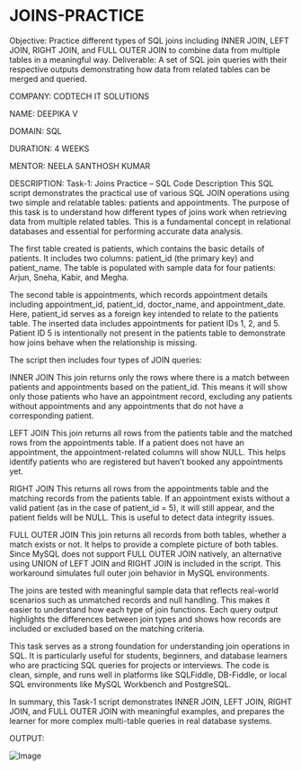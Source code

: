 # JOINS-PRACTICE
Objective: Practice different types of SQL joins including INNER JOIN, LEFT JOIN, RIGHT JOIN, and FULL OUTER JOIN to combine data from multiple tables in a meaningful way.  Deliverable: A set of SQL join queries with their respective outputs demonstrating how data from related tables can be merged and queried.

COMPANY: CODTECH IT SOLUTIONS

NAME: DEEPIKA V

DOMAIN: SQL

DURATION: 4 WEEKS

MENTOR: NEELA SANTHOSH KUMAR

DESCRIPTION: Task-1: Joins Practice – SQL Code Description
This SQL script demonstrates the practical use of various SQL JOIN operations using two simple and relatable tables: patients and appointments. The purpose of this task is to understand how different types of joins work when retrieving data from multiple related tables. This is a fundamental concept in relational databases and essential for performing accurate data analysis.

The first table created is patients, which contains the basic details of patients. It includes two columns: patient_id (the primary key) and patient_name. The table is populated with sample data for four patients: Arjun, Sneha, Kabir, and Megha.

The second table is appointments, which records appointment details including appointment_id, patient_id, doctor_name, and appointment_date. Here, patient_id serves as a foreign key intended to relate to the patients table. The inserted data includes appointments for patient IDs 1, 2, and 5. Patient ID 5 is intentionally not present in the patients table to demonstrate how joins behave when the relationship is missing.

The script then includes four types of JOIN queries:

INNER JOIN
This join returns only the rows where there is a match between patients and appointments based on the patient_id. This means it will show only those patients who have an appointment record, excluding any patients without appointments and any appointments that do not have a corresponding patient.

LEFT JOIN
This join returns all rows from the patients table and the matched rows from the appointments table. If a patient does not have an appointment, the appointment-related columns will show NULL. This helps identify patients who are registered but haven’t booked any appointments yet.

RIGHT JOIN
This returns all rows from the appointments table and the matching records from the patients table. If an appointment exists without a valid patient (as in the case of patient_id = 5), it will still appear, and the patient fields will be NULL. This is useful to detect data integrity issues.

FULL OUTER JOIN
This join returns all records from both tables, whether a match exists or not. It helps to provide a complete picture of both tables. Since MySQL does not support FULL OUTER JOIN natively, an alternative using UNION of LEFT JOIN and RIGHT JOIN is included in the script. This workaround simulates full outer join behavior in MySQL environments.

The joins are tested with meaningful sample data that reflects real-world scenarios such as unmatched records and null handling. This makes it easier to understand how each type of join functions. Each query output highlights the differences between join types and shows how records are included or excluded based on the matching criteria.

This task serves as a strong foundation for understanding join operations in SQL. It is particularly useful for students, beginners, and database learners who are practicing SQL queries for projects or interviews. The code is clean, simple, and runs well in platforms like SQLFiddle, DB-Fiddle, or local SQL environments like MySQL Workbench and PostgreSQL.

In summary, this Task-1 script demonstrates INNER JOIN, LEFT JOIN, RIGHT JOIN, and FULL OUTER JOIN with meaningful examples, and prepares the learner for more complex multi-table queries in real database systems.

OUTPUT:

![Image](https://github.com/user-attachments/assets/8c4a6fac-a713-4434-936c-f5bd34ad94b6)


